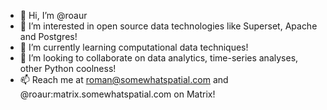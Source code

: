 - 👋 Hi, I’m @roaur
- 👀 I’m interested in open source data technologies like Superset, Apache and Postgres!
- 🌱 I’m currently learning computational data techniques!
- 💞️ I’m looking to collaborate on data analytics, time-series analyses, other Python coolness!
- 📫 Reach me at roman@somewhatspatial.com and @roaur:matrix.somewhatspatial.com on Matrix!

<!---
roaur/roaur is a ✨ special ✨ repository because its `README.md` (this file) appears on your GitHub profile.
You can click the Preview link to take a look at your changes.
--->
